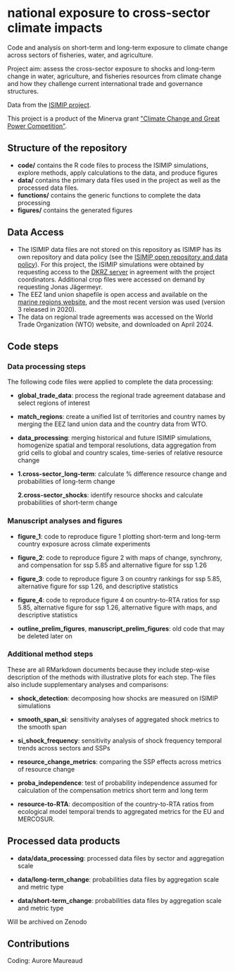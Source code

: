 # national exposure to cross-sector climate impacts

Code and analysis on short-term and long-term exposure to climate change across sectors of fisheries, water, and agriculture.

Project aim: assess the cross-sector exposure to shocks and long-term change in water, agriculture, and fisheries resources from climate change and how they challenge current international trade and governance structures.

Data from the [ISIMIP project](https://www.isimip.org).

This project is a product of the Minerva grant ["Climate Change and Great Power Competition"](https://minerva.defense.gov/Research/Funded-Projects/Article/2957063/climate-change-and-great-power-competition/).

## Structure of the repository

-   **code/** contains the R code files to process the ISIMIP simulations, explore methods, apply calculations to the data, and produce figures
-   **data/** contains the primary data files used in the project as well as the processed data files.
-   **functions/** contains the generic functions to complete the data processing
-   **figures/** contains the generated figures

## Data Access

-   The ISIMIP data files are not stored on this repository as ISIMIP has its own repository and data policy (see the [ISIMIP open repository and data policy](https://www.isimip.org/gettingstarted/data-access/)). For this project, the ISIMIP simulations were obtained by requesting access to the [DKRZ server](https://www.isimip.org/dashboard/accessing-isimip-data-dkrz-server/) in agreement with the project coordinators. Additional crop files were accessed on demand by requesting Jonas Jägermeyr.
-   The EEZ land union shapefile is open access and available on the [marine regions website](https://www.marineregions.org/downloads.php), and the most recent version was used (version 3 released in 2020).
-   The data on regional trade agreements was accessed on the World Trade Organization (WTO) website, and downloaded on April 2024.

## Code steps

### Data processing steps

The following code files were applied to complete the data processing:

-   **global_trade_data**: process the regional trade agreement database and select regions of interest

-   **match_regions**: create a unified list of territories and country names by merging the EEZ land union data and the country data from WTO.

-   **data_processing**: merging historical and future ISIMIP simulations, homogenize spatial and temporal resolutions, data aggregation from grid cells to global and country scales, time-series of relative resource change

-   **1.cross-sector_long-term**: calculate % difference resource change and probabilities of long-term change

    **2.cross-sector_shocks**: identify resource shocks and calculate probabilities of short-term change

### Manuscript analyses and figures

-   **figure_1**: code to reproduce figure 1 plotting short-term and long-term country exposure across climate experiments

-   **figure_2**: code to reproduce figure 2 with maps of change, synchrony, and compensation for ssp 5.85 and alternative figure for ssp 1.26

-   **figure_3**: code to reproduce figure 3 on country rankings for ssp 5.85, alternative figure for ssp 1.26, and descriptive statistics

-   **figure_4**: code to reproduce figure 4 on country-to-RTA ratios for ssp 5.85, alternative figure for ssp 1.26, alternative figure with maps, and descriptive statistics

-   **outline_prelim_figures**, **manuscript_prelim_figures**: old code that may be deleted later on

### Additional method steps

These are all RMarkdown documents because they include step-wise description of the methods with illustrative plots for each step. The files also include supplementary analyses and comparisons:

-   **shock_detection**: decomposing how shocks are measured on ISIMIP simulations

-   **smooth_span_si**: sensitivity analyses of aggregated shock metrics to the smooth span

-   **si_shock_frequency**: sensitivity analysis of shock frequency temporal trends across sectors and SSPs

-   **resource_change_metrics**: comparing the SSP effects across metrics of resource change

-   **proba_independence**: test of probability independence assumed for calculation of the compensation metrics short term and long term

-   **resource-to-RTA**: decomposition of the country-to-RTA ratios from ecological model temporal trends to aggregated metrics for the EU and MERCOSUR.

## Processed data products

-   **data/data_processing**: processed data files by sector and aggregation scale

-   **data/long-term_change**: probabilities data files by aggregation scale and metric type

-   **data/short-term_change**: probabilities data files by aggregation scale and metric type

Will be archived on Zenodo

## Contributions

Coding: Aurore Maureaud
